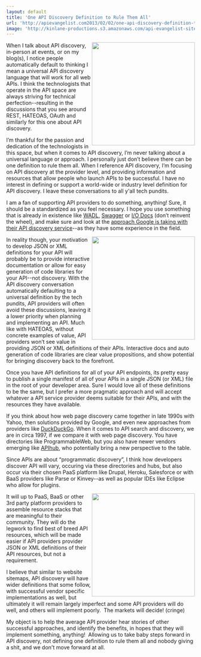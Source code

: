 ```yaml
---
layout: default
title: 'One API Discovery Definition to Rule Them All'
url: 'http://apievangelist.com2013/02/02/one-api-discovery-definition-to-rule-them-all/'
image: 'http://kinlane-productions.s3.amazonaws.com/api-evangelist-site/blog/discovery-exploration.jpg'
---
```



<p>
     <img src="https://s3.amazonaws.com/kinlane-productions/api-evangelist/discovery/discovery-exploration.jpg"  width="275" align="right" />
</p>
<p>
     When I talk about API discovery, in-person at events, or on my blog(s), I notice people automatically default to thinking I mean a universal API discovery language that will work for all web APIs. I think the technologists that operate in the API space are always striving for technical perfection--resulting in the discussions that you see around REST, HATEOAS, OAuth and similarly for this one about API discovery.
</p>
<p>
     I’m thankful for the passion and dedication of the technologists in this space, but when it comes to API discovery, I’m never talking about a universal language or approach. I personally just don’t believe there can be one definition to rule them all. When I reference API discovery, I’m focusing on API discovery at the provider level, and providing information and resources that allow people who launch APIs to be successful. I have no interest in defining or support a world-wide or industry level definition for API discovery. I leave these conversations to all y'all tech pundits.
</p>
<p>
     I am a fan of supporting API providers to do something, anything! Sure, it should be a standardized as you feel necessary. I hope you use something that is already in existence like <a title="WADL" href="http://en.wikipedia.org/wiki/Web_Application_Description_Language">WADL</a>, <a title="Swagger" href="http://developers.helloreverb.com/swagger/">Swagger</a> or <a href="https://github.com/mashery/iodocs">I/O Docs</a> (don’t reinvent the wheel), and make sure and look at the <a href="https://developers.google.com/discovery/">approach Google is taking with their API discovery service</a>--as they have some experience in the field.
</p>
<p>
     <a href="http://swagger.com" target="_blank"><img src="https://s3.amazonaws.com/kinlane-productions/api-evangelist/swagger/Swagger-Screenshot-1.png"  width="275" align="right" /></a>
</p>
<p>
     In reality though, your motivation to develop JSON or XML definitions for your API will probably be to provide interactive documentation or allow for easy generation of code libraries for your API--not discovery. With the API discovery conversation automatically defaulting to a universal definition by the tech pundits, API providers will often avoid these discussions, leaving it a lower priority when planning and implementing an API. Much like with HATEOAS, without concrete examples of value, API providers won’t see value in providing JSON or XML definitions of their APIs. Interactive docs and auto generation of code libraries are clear value propositions, and show potential for bringing discovery back to the forefront.
</p>
<p>
     Once you have API definitions for all of your API endpoints, its pretty easy to publish a single manifest of all of your APIs in a single JSON (or XML) file in the root of your developer area. Sure I would love all of these definitions to be the same, but I prefer a more pragmatic approach and will accept whatever a API service provider deems suitable for their APIs, and with the resources they have available.
</p>
<p>
     If you think about how web page discovery came together in late 1990s with Yahoo, then solutions provided by Google, and even new approaches from providers like <a href="https://duckduckgo.com/">DuckDuckGo</a>. When it comes to API search and discovery, we are in circa 1997, if we compare it with web page discovery. You have directories like ProgrammableWeb, but you also have newer vendors emerging like <a href="http://apihub.com">APIhub</a>, who potentially bring a new perspective to the table.
</p>
<p>
     Since APIs are about “programmatic discovery”, I think how developers discover API will vary, occuring via these directories and hubs, but also occur via their chosen PaaS platform like Drupal, Heroku, Salesforce or with BaaS providers like Parse or Kinvey--as well as popular IDEs like Eclipse who allow for plugins.
</p>
<p>
     <a href="http://apihub.com" target="_blank"><img src="https://s3.amazonaws.com/kinlane-productions/api-evangelist/mulesoft/API-Hub-Screenshot-2.png"  width="275" align="right" /></a>
</p>
<p>
     It will up to PaaS, BaaS or other 3rd party platform providers to assemble resource stacks that are meaningful to their community. They will do the legwork to find best of breed API resources, which will be made easier if API providers provider JSON or XML definitions of their API resources, but not a requirement.
</p>
<p>
     I believe that similar to website sitemaps, API discovery will have wider definitions that some follow, with successful vendor specific implementations as well, but ultimately it will remain largely imperfect and some API providers will do well, and others will implement poorly.  The markets will decide! (cringe)
</p>
<p>
     My object is to help the average API provider hear stories of other successful approaches, and identify the benefits, in hopes that they will implement something, anything!  Allowing us to take baby steps forward in API discovery, not defining one definition to rule them all and nobody giving a shit, and we don't move forward at all.
</p>
